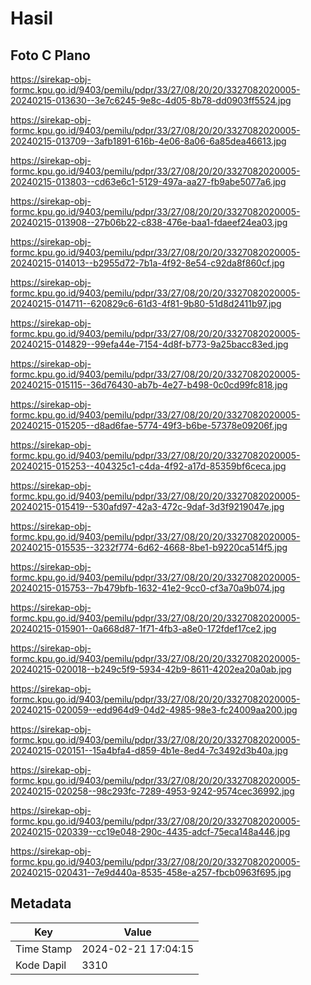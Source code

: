 # Hasil

## Foto C Plano

https://sirekap-obj-formc.kpu.go.id/9403/pemilu/pdpr/33/27/08/20/20/3327082020005-20240215-013630--3e7c6245-9e8c-4d05-8b78-dd0903ff5524.jpg

https://sirekap-obj-formc.kpu.go.id/9403/pemilu/pdpr/33/27/08/20/20/3327082020005-20240215-013709--3afb1891-616b-4e06-8a06-6a85dea46613.jpg

https://sirekap-obj-formc.kpu.go.id/9403/pemilu/pdpr/33/27/08/20/20/3327082020005-20240215-013803--cd63e6c1-5129-497a-aa27-fb9abe5077a6.jpg

https://sirekap-obj-formc.kpu.go.id/9403/pemilu/pdpr/33/27/08/20/20/3327082020005-20240215-013908--27b06b22-c838-476e-baa1-fdaeef24ea03.jpg

https://sirekap-obj-formc.kpu.go.id/9403/pemilu/pdpr/33/27/08/20/20/3327082020005-20240215-014013--b2955d72-7b1a-4f92-8e54-c92da8f860cf.jpg

https://sirekap-obj-formc.kpu.go.id/9403/pemilu/pdpr/33/27/08/20/20/3327082020005-20240215-014711--620829c6-61d3-4f81-9b80-51d8d2411b97.jpg

https://sirekap-obj-formc.kpu.go.id/9403/pemilu/pdpr/33/27/08/20/20/3327082020005-20240215-014829--99efa44e-7154-4d8f-b773-9a25bacc83ed.jpg

https://sirekap-obj-formc.kpu.go.id/9403/pemilu/pdpr/33/27/08/20/20/3327082020005-20240215-015115--36d76430-ab7b-4e27-b498-0c0cd99fc818.jpg

https://sirekap-obj-formc.kpu.go.id/9403/pemilu/pdpr/33/27/08/20/20/3327082020005-20240215-015205--d8ad6fae-5774-49f3-b6be-57378e09206f.jpg

https://sirekap-obj-formc.kpu.go.id/9403/pemilu/pdpr/33/27/08/20/20/3327082020005-20240215-015253--404325c1-c4da-4f92-a17d-85359bf6ceca.jpg

https://sirekap-obj-formc.kpu.go.id/9403/pemilu/pdpr/33/27/08/20/20/3327082020005-20240215-015419--530afd97-42a3-472c-9daf-3d3f9219047e.jpg

https://sirekap-obj-formc.kpu.go.id/9403/pemilu/pdpr/33/27/08/20/20/3327082020005-20240215-015535--3232f774-6d62-4668-8be1-b9220ca514f5.jpg

https://sirekap-obj-formc.kpu.go.id/9403/pemilu/pdpr/33/27/08/20/20/3327082020005-20240215-015753--7b479bfb-1632-41e2-9cc0-cf3a70a9b074.jpg

https://sirekap-obj-formc.kpu.go.id/9403/pemilu/pdpr/33/27/08/20/20/3327082020005-20240215-015901--0a668d87-1f71-4fb3-a8e0-172fdef17ce2.jpg

https://sirekap-obj-formc.kpu.go.id/9403/pemilu/pdpr/33/27/08/20/20/3327082020005-20240215-020018--b249c5f9-5934-42b9-8611-4202ea20a0ab.jpg

https://sirekap-obj-formc.kpu.go.id/9403/pemilu/pdpr/33/27/08/20/20/3327082020005-20240215-020059--edd964d9-04d2-4985-98e3-fc24009aa200.jpg

https://sirekap-obj-formc.kpu.go.id/9403/pemilu/pdpr/33/27/08/20/20/3327082020005-20240215-020151--15a4bfa4-d859-4b1e-8ed4-7c3492d3b40a.jpg

https://sirekap-obj-formc.kpu.go.id/9403/pemilu/pdpr/33/27/08/20/20/3327082020005-20240215-020258--98c293fc-7289-4953-9242-9574cec36992.jpg

https://sirekap-obj-formc.kpu.go.id/9403/pemilu/pdpr/33/27/08/20/20/3327082020005-20240215-020339--cc19e048-290c-4435-adcf-75eca148a446.jpg

https://sirekap-obj-formc.kpu.go.id/9403/pemilu/pdpr/33/27/08/20/20/3327082020005-20240215-020431--7e9d440a-8535-458e-a257-fbcb0963f695.jpg


## Metadata

| Key        | Value               |
| ---------- | ------------------- |
| Time Stamp | 2024-02-21 17:04:15 |
| Kode Dapil | 3310                |



